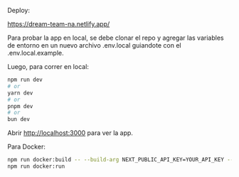 Deploy:

https://dream-team-na.netlify.app/

Para probar la app en local, se debe clonar el repo y agregar las variables de entorno en un nuevo archivo .env.local guiandote con el .env.local.example.

Luego, para correr en local:

```bash
npm run dev
# or
yarn dev
# or
pnpm dev
# or
bun dev
```
Abrir [http://localhost:3000](http://localhost:3000) para ver la app.

Para Docker: 

```bash
npm run docker:build -- --build-arg NEXT_PUBLIC_API_KEY=YOUR_API_KEY --build-arg NEXT_PUBLIC_API_URL=FOOTBALL_API_URL
npm run docker:run
```


